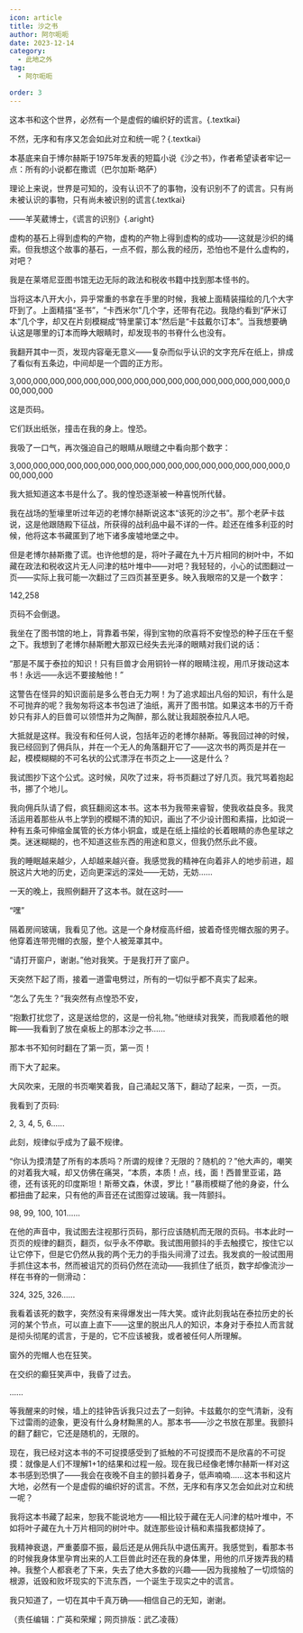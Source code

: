```yaml
---
icon: article
title: 沙之书
author: 阿尔呃呃
date: 2023-12-14
category:
  - 此地之外
tag:
  - 阿尔呃呃

order: 3
---
```


这本书和这个世界，必然有一个是虚假的编织好的谎言。{.textkai}

不然，无序和有序又怎会如此对立和统一呢？{.textkai}

<!-- more -->

<p>本基底来自于博尔赫斯于1975年发表的短篇小说《沙之书》，作者希望读者牢记一点：所有的小说都在撒谎<span class="textkai">（巴尔加斯·略萨）</span></p>

理论上来说，世界是可知的，没有认识不了的事物，没有识别不了的谎言。只有尚未被认识的事物，只有尚未被识别的谎言{.textkai}

——羊芙葳博士，《谎言的识别》{.aright}

虚构的基石上得到虚构的产物，虚构的产物上得到虚构的成功——这就是沙织的绳索。但我想这个故事的基石，一点不假，那么我的经历，恐怕也不是什么虚构的，对吧？

我是在莱塔尼亚图书馆无边无际的政法和税收书籍中找到那本怪书的。

当将这本八开大小，异乎常重的书拿在手里的时候，我被上面精装描绘的几个大字吓到了。上面精描“圣书”，“卡西米尔”几个字，还带有花边。我隐约看到“萨米订本”几个字，却又在片刻模糊成“特里蒙订本”然后是“卡兹戴尔订本”。当我想要确认这是哪里的订本而睁大眼睛时，却发现书的书脊什么也没有。

我翻开其中一页，发现内容毫无意义——复杂而似乎认识的文字充斥在纸上，排成了看似有五条边，中间却是一个圆的正方形。

3,000,000,000,000,000,000,000,000,000,000,000,000,000,000,000,000,000,000,000

这是页码。

它们跃出纸张，撞击在我的身上。惶恐。

我吸了一口气，再次强迫自己的眼睛从眼缝之中看向那个数字：

3,000,000,000,000,000,000,000,000,000,000,000,000,000,000,000,000,000,000,000

我大抵知道这本书是什么了。我的惶恐逐渐被一种喜悦所代替。

我在战场的堑壕里听过年迈的老博尔赫斯说这本“该死的沙之书”。那个老萨卡兹说，这是他跟随殿下征战，所获得的战利品中最不详的一件。趁还在维多利亚的时候，他将这本书藏匿到了地下诸多废墟地堡之中。

但是老博尔赫斯撒了谎。也许他想的是，将叶子藏在九十万片相同的树叶中，不如藏在政法和税收这片无人问津的枯叶堆中——对吧？我轻轻的，小心的试图翻过一页——实际上我可能一次翻过了三四页甚至更多。映入我眼帘的又是一个数字：

142,258

页码不会倒退。

我坐在了图书馆的地上，背靠着书架，得到宝物的欣喜将不安惶恐的种子压在千壑之下。我想到了老博尔赫斯瞪大那双已经失去光泽的眼睛对我们说的话：

“那是不属于泰拉的知识！只有巨兽才会用铜铃一样的眼睛注视，用爪牙拨动这本书！永远——永远不要接触他！”

这警告在怪异的知识面前是多么苍白无力啊！为了追求超出凡俗的知识，有什么是不可抛弃的呢？我匆匆将这本书包进了油纸，离开了图书馆。如果这本书的万千奇妙只有非人的巨兽可以领悟并为之陶醉，那么就让我超脱泰拉凡人吧。

大抵就是这样。我没有和任何人说，包括年迈的老博尔赫斯。等我回过神的时候，我已经回到了佣兵队，并在一个无人的角落翻开它了——这次书的两页是并在一起，模模糊糊的不可名状的公式漂浮在书页之上——这是什么？

我试图抄下这个公式。这时候，风吹了过来，将书页翻过了好几页。我咒骂着抱起书，挪了个地儿。

我向佣兵队请了假，疯狂翻阅这本书。这本书为我带来睿智，使我收益良多。我灵活运用着那些从书上学到的模糊不清的知识，画出了不少设计图和素描，比如说一种有五条可伸缩金属管的长方体小铜盒，或是在纸上描绘的长着眼睛的赤色星球之类。迷迷糊糊的，也不知道这些东西的用途和意义，但我仍然乐此不疲。

我的睡眠越来越少，人却越来越兴奋。我感觉我的精神在向着非人的地步前进，超脱这片大地的历史，迈向更深远的深处——无妨，无妨......

一天的晚上，我照例翻开了这本书。就在这时——

“嘿”

隔着房间玻璃，我看见了他。这是一个身材瘦高纤细，披着奇怪兜帽衣服的男子。他穿着连带兜帽的衣服，整个人被笼罩其中。

“请打开窗户，谢谢。”他对我笑。于是我打开了窗户。

天突然下起了雨，接着一道雷电劈过，所有的一切似乎都不真实了起来。

“怎么了先生？”我突然有点惶恐不安，

“抱歉打扰您了，这是送给您的，这是一份礼物。”他继续对我笑，而我顺着他的眼眸——我看到了放在桌板上的那本沙之书......

那本书不知何时翻在了第一页，第一页！

雨下大了起来。

大风吹来，无限的书页嘲笑着我，自己涌起又落下，翻动了起来，一页，一页。

我看到了页码:

2,  3,  4,  5,  6......

此刻，规律似乎成为了最不规律。

“你认为摸清楚了所有的本质吗？所谓的规律？无限的？随机的？”他大声的，嘲笑的对着我大喊，却又仿佛在痛哭，“本质，本质！点，线，面！西普里亚诺，路德，还有该死的印度斯坦！斯蒂文森，休谟，罗比！”暴雨模糊了他的身姿，什么都扭曲了起来，只有他的声音还在试图穿过玻璃。我一阵颤抖。

98,  99,  100,  101......

在他的声音中，我试图去注视那行页码，那行应该随机而无限的页码。书本此时一页页的规律的翻页，翻页，似乎永不停歇。我试图用颤抖的手去触摸它，按住它以让它停下，但是它仍然从我的两个无力的手指头间滑了过去。我发疯的一般试图用手抓住这本书，然而被诅咒的页码仍然在流动——我抓住了纸页，数字却像流沙一样在书脊的一侧滑动：

324,  325,  326......

我看着该死的数字，突然没有来得爆发出一阵大笑。或许此刻我站在泰拉历史的长河的某个节点，可以直上直下——这里的脱出凡人的知识，本身对于泰拉人而言就是彻头彻尾的谎言，于是的，它不应该被我，或者被任何人所理解。

窗外的兜帽人也在狂笑。

在交织的癫狂笑声中，我昏了过去。

......

等我醒来的时候，墙上的挂钟告诉我只过去了一刻钟。卡兹戴尔的空气清新，没有下过雷雨的迹象，更没有什么身材黝黑的人。那本书——沙之书放在那里。我颤抖的翻了翻它，它还是随机的，无限的。

现在，我已经对这本书的不可捉摸感受到了抵触的不可捉摸而不是欣喜的不可捉摸：就像是人们不理解1+1的结果和过程一般。现在我已经像老博尔赫斯一样对这本书感到恐惧了——我会在夜晚不自主的颤抖着身子，低声喃喃......这本书和这片大地，必然有一个是虚假的编织好的谎言。不然，无序和有序又怎会如此对立和统一呢？

我将这本书藏了起来，恕我不能说地方——相比较于藏在无人问津的枯叶堆中，不如将叶子藏在九十万片相同的树叶中。就连那些设计稿和素描我都烧掉了。

我精神衰退，严重萎靡不振，最后还是从佣兵队中退伍离开。我感觉到，看那本书的时候我身体里孕育出来的人工巨兽此时还在我的身体里，用他的爪牙拨弄我的精神。我整个人都衰老了下来，失去了绝大多数的兴趣——因为我接触了一切烦恼的根源，诋毁和败坏现实的下流东西，一个诞生于现实之中的谎言。

我只知道了，一切在其中千真万确——相信自己的无知，谢谢。<eod />

（责任编辑：广英和荣耀；网页排版：武乙凌薇）

<FakeAds />
